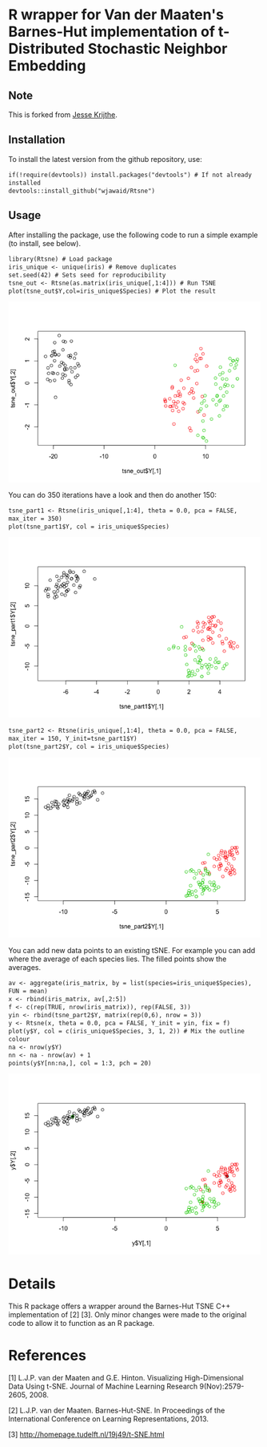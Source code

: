 <!-- README.md is generated from README.Rmd. Please edit that file -->


<!-- [![CRAN version](http://www.r-pkg.org/badges/version/Rtsne)](https://cran.r-project.org/package=Rtsne/) -->
<!-- [![Travis-CI Build Status](https://travis-ci.org/jkrijthe/Rtsne.png?branch=master)](https://travis-ci.org/jkrijthe/Rtsne) -->
<!-- [![codecov.io](https://codecov.io/github/jkrijthe/Rtsne/coverage.svg?branch=master)](https://codecov.io/github/jkrijthe/Rtsne?branch=master) -->
<!-- [![CRAN mirror downloads](http://cranlogs.r-pkg.org/badges/Rtsne)](https://cran.r-project.org/package=Rtsne/) -->


R wrapper for Van der Maaten's Barnes-Hut implementation of t-Distributed Stochastic Neighbor Embedding
=======================================================================================================

Note
----

This is forked from [Jesse Krijthe](https://github.com/jkrijthe/Rtsne).

Installation
------------

To install the latest version from the github repository, use:

``` {.r}
if(!require(devtools)) install.packages("devtools") # If not already installed
devtools::install_github("wjawaid/Rtsne")
```

Usage
-----

After installing the package, use the following code to run a simple example (to install, see below).

``` {.r}
library(Rtsne) # Load package
iris_unique <- unique(iris) # Remove duplicates
set.seed(42) # Sets seed for reproducibility
tsne_out <- Rtsne(as.matrix(iris_unique[,1:4])) # Run TSNE
plot(tsne_out$Y,col=iris_unique$Species) # Plot the result
```

![](tools/example-1.png)

You can do 350 iterations have a look and then do another 150:

``` {.r}
tsne_part1 <- Rtsne(iris_unique[,1:4], theta = 0.0, pca = FALSE, max_iter = 350)
plot(tsne_part1$Y, col = iris_unique$Species)
```

![](tools/dynamic-1.png)

``` {.r}
tsne_part2 <- Rtsne(iris_unique[,1:4], theta = 0.0, pca = FALSE, max_iter = 150, Y_init=tsne_part1$Y)
plot(tsne_part2$Y, col = iris_unique$Species)
```

![](tools/dynamic2-1.png)

You can add new data points to an existing tSNE. For example you can add where the average of each species lies. The filled points show the averages.

``` {.r}
av <- aggregate(iris_matrix, by = list(species=iris_unique$Species), FUN = mean)
x <- rbind(iris_matrix, av[,2:5])
f <- c(rep(TRUE, nrow(iris_matrix)), rep(FALSE, 3))
yin <- rbind(tsne_part2$Y, matrix(rep(0,6), nrow = 3))
y <- Rtsne(x, theta = 0.0, pca = FALSE, Y_init = yin, fix = f)
plot(y$Y, col = c(iris_unique$Species, 3, 1, 2)) # Mix the outline colour
na <- nrow(y$Y)
nn <- na - nrow(av) + 1
points(y$Y[nn:na,], col = 1:3, pch = 20)
```

![](tools/project-1.png)

Details
=======

This R package offers a wrapper around the Barnes-Hut TSNE C++ implementation of [2] [3]. Only minor changes were made to the original code to allow it to function as an R package.

References
==========

[1] L.J.P. van der Maaten and G.E. Hinton. Visualizing High-Dimensional Data Using t-SNE. Journal of Machine Learning Research 9(Nov):2579-2605, 2008.

[2] L.J.P. van der Maaten. Barnes-Hut-SNE. In Proceedings of the International Conference on Learning Representations, 2013.

[3] <http://homepage.tudelft.nl/19j49/t-SNE.html>
